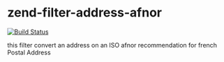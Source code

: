# zend-filter-address-afnor
[![Build Status](https://travis-ci.org/jmfiaschi/zf-filter-afnor.svg?branch=master)](https://travis-ci.org/jmfiaschi/zf-filter-afnor)

this filter convert an address on an ISO afnor recommendation for french Postal Address